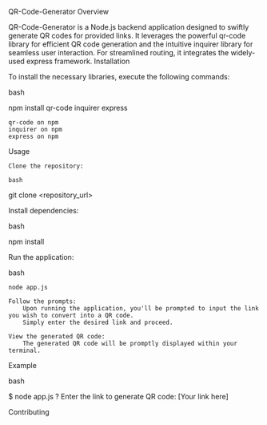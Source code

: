 QR-Code-Generator
Overview

QR-Code-Generator is a Node.js backend application designed to swiftly generate QR codes for provided links. It leverages the powerful qr-code library for efficient QR code generation and the intuitive inquirer library for seamless user interaction. For streamlined routing, it integrates the widely-used express framework.
Installation

To install the necessary libraries, execute the following commands:

bash

npm install qr-code inquirer express

    qr-code on npm
    inquirer on npm
    express on npm

Usage

    Clone the repository:

    bash

git clone <repository_url>

Install dependencies:

bash

npm install

Run the application:

bash

    node app.js

    Follow the prompts:
        Upon running the application, you'll be prompted to input the link you wish to convert into a QR code.
        Simply enter the desired link and proceed.

    View the generated QR code:
        The generated QR code will be promptly displayed within your terminal.

Example

bash

$ node app.js
? Enter the link to generate QR code: [Your link here]

Contributing
